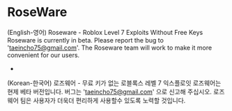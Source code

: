 # RoseWare
(English-영어)
Roseware - Roblox Level 7 Exploits Without Free Keys
Roseware is currently in beta. Please report the bug to 'taeincho75@gmail.com'.
The Roseware team will work to make it more convenient for our users.





-
(Korean-한국어)
로즈웨어 - 무료 키가 없는 로블록스 레벨 7 익스플로잇
로즈웨어는 현제 베타 버전입니다. 버그는 'taeincho75@gmail.com' 으로 신고해 주십시오.
로즈웨어 팀은 사용자가 더욱더 편리하게 사용할수 있도록 노력할 것입니다.
